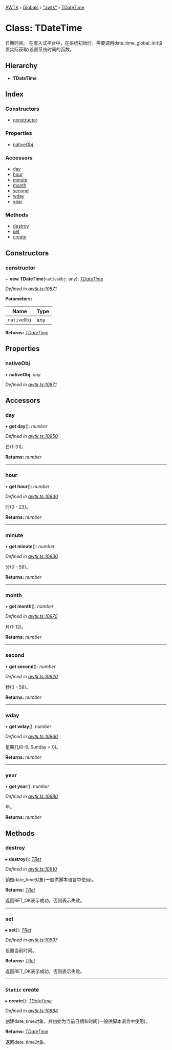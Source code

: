 [AWTK](../README.md) › [Globals](../globals.md) › ["awtk"](../modules/_awtk_.md) › [TDateTime](_awtk_.tdatetime.md)

# Class: TDateTime

日期时间。
在嵌入式平台中，在系统初始时，需要调用date\_time\_global\_init设置实际获取/设置系统时间的函数。

## Hierarchy

* **TDateTime**

## Index

### Constructors

* [constructor](_awtk_.tdatetime.md#constructor)

### Properties

* [nativeObj](_awtk_.tdatetime.md#nativeobj)

### Accessors

* [day](_awtk_.tdatetime.md#day)
* [hour](_awtk_.tdatetime.md#hour)
* [minute](_awtk_.tdatetime.md#minute)
* [month](_awtk_.tdatetime.md#month)
* [second](_awtk_.tdatetime.md#second)
* [wday](_awtk_.tdatetime.md#wday)
* [year](_awtk_.tdatetime.md#year)

### Methods

* [destroy](_awtk_.tdatetime.md#destroy)
* [set](_awtk_.tdatetime.md#set)
* [create](_awtk_.tdatetime.md#static-create)

## Constructors

###  constructor

\+ **new TDateTime**(`nativeObj`: any): *[TDateTime](_awtk_.tdatetime.md)*

*Defined in [awtk.ts:10871](https://github.com/zlgopen/awtk-binding/blob/540939e/tools/code_gen/js/output/awtk.ts#L10871)*

**Parameters:**

Name | Type |
------ | ------ |
`nativeObj` | any |

**Returns:** *[TDateTime](_awtk_.tdatetime.md)*

## Properties

###  nativeObj

• **nativeObj**: *any*

*Defined in [awtk.ts:10871](https://github.com/zlgopen/awtk-binding/blob/540939e/tools/code_gen/js/output/awtk.ts#L10871)*

## Accessors

###  day

• **get day**(): *number*

*Defined in [awtk.ts:10950](https://github.com/zlgopen/awtk-binding/blob/540939e/tools/code_gen/js/output/awtk.ts#L10950)*

日(1-31)。

**Returns:** *number*

___

###  hour

• **get hour**(): *number*

*Defined in [awtk.ts:10940](https://github.com/zlgopen/awtk-binding/blob/540939e/tools/code_gen/js/output/awtk.ts#L10940)*

时(0 - 23)。

**Returns:** *number*

___

###  minute

• **get minute**(): *number*

*Defined in [awtk.ts:10930](https://github.com/zlgopen/awtk-binding/blob/540939e/tools/code_gen/js/output/awtk.ts#L10930)*

分(0 - 59)。

**Returns:** *number*

___

###  month

• **get month**(): *number*

*Defined in [awtk.ts:10970](https://github.com/zlgopen/awtk-binding/blob/540939e/tools/code_gen/js/output/awtk.ts#L10970)*

月(1-12)。

**Returns:** *number*

___

###  second

• **get second**(): *number*

*Defined in [awtk.ts:10920](https://github.com/zlgopen/awtk-binding/blob/540939e/tools/code_gen/js/output/awtk.ts#L10920)*

秒(0 - 59)。

**Returns:** *number*

___

###  wday

• **get wday**(): *number*

*Defined in [awtk.ts:10960](https://github.com/zlgopen/awtk-binding/blob/540939e/tools/code_gen/js/output/awtk.ts#L10960)*

星期几(0-6, Sunday = 0)。

**Returns:** *number*

___

###  year

• **get year**(): *number*

*Defined in [awtk.ts:10980](https://github.com/zlgopen/awtk-binding/blob/540939e/tools/code_gen/js/output/awtk.ts#L10980)*

年。

**Returns:** *number*

## Methods

###  destroy

▸ **destroy**(): *[TRet](../enums/_awtk_.tret.md)*

*Defined in [awtk.ts:10910](https://github.com/zlgopen/awtk-binding/blob/540939e/tools/code_gen/js/output/awtk.ts#L10910)*

销毁date_time对象(一般供脚本语言中使用)。

**Returns:** *[TRet](../enums/_awtk_.tret.md)*

返回RET_OK表示成功，否则表示失败。

___

###  set

▸ **set**(): *[TRet](../enums/_awtk_.tret.md)*

*Defined in [awtk.ts:10897](https://github.com/zlgopen/awtk-binding/blob/540939e/tools/code_gen/js/output/awtk.ts#L10897)*

设置当前时间。

**Returns:** *[TRet](../enums/_awtk_.tret.md)*

返回RET_OK表示成功，否则表示失败。

___

### `Static` create

▸ **create**(): *[TDateTime](_awtk_.tdatetime.md)*

*Defined in [awtk.ts:10884](https://github.com/zlgopen/awtk-binding/blob/540939e/tools/code_gen/js/output/awtk.ts#L10884)*

创建date_time对象，并初始为当前日期和时间(一般供脚本语言中使用)。

**Returns:** *[TDateTime](_awtk_.tdatetime.md)*

返回date_time对象。
